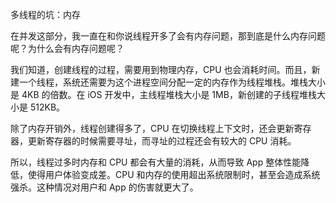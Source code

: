 多线程的坑：内存

在并发这部分，我一直在和你说线程开多了会有内存问题，那到底是什么内存问题呢？为什么会有内存问题呢？

我们知道，创建线程的过程，需要用到物理内存，CPU 也会消耗时间。而且，新建一个线程，系统还需要为这个进程空间分配一定的内存作为线程堆栈。堆栈大小是 4KB 的倍数。在 iOS 开发中，主线程堆栈大小是 1MB，新创建的子线程堆栈大小是 512KB。

除了内存开销外，线程创建得多了，CPU 在切换线程上下文时，还会更新寄存器，更新寄存器的时候需要寻址，而寻址的过程还会有较大的 CPU 消耗。

所以，线程过多时内存和 CPU 都会有大量的消耗，从而导致 App 整体性能降低，使得用户体验变成差。CPU 和内存的使用超出系统限制时，甚至会造成系统强杀。这种情况对用户和 App 的伤害就更大了。